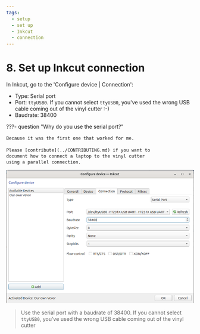 ```yaml
---
tags:
  - setup
  - set up
  - Inkcut
  - connection
---
```


# 8. Set up Inkcut connection

In Inkcut, go to the 'Configure device | Connection':

- Type: Serial port
- Port: `ttyUSB0`. If you cannot select `ttyUSB0`, you've used the wrong USB cable
  coming out of the vinyl cutter :-)
- Baudrate: 38400

???- question "Why do you use the serial port?"

    Because it was the first one that worked for me.

    Please [contribute](../CONTRIBUTING.md) if you want to
    document how to connect a laptop to the vinyl cutter
    using a parallel connection.

![Use the serial port with a baudrate of 38400](set_baudrate_to_38400.png)

> Use the serial port with a baudrate of 38400.
> If you cannot select `ttyUSB0`, you've used the wrong USB cable
> coming out of the vinyl cutter
